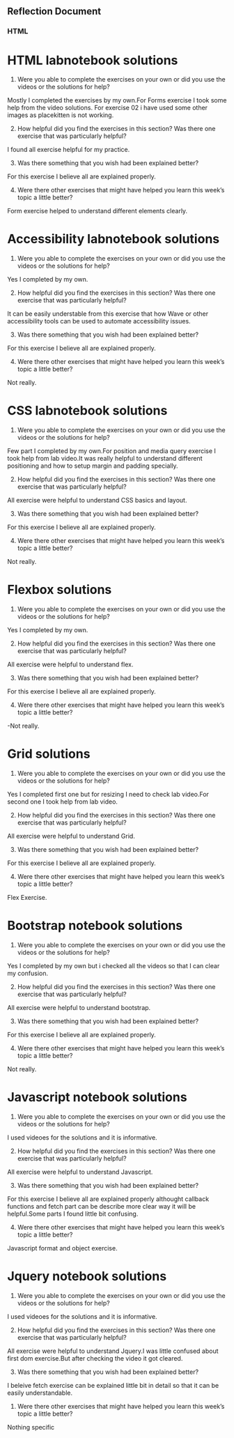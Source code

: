 ## Reflection Document

### HTML

# HTML labnotebook solutions

1. Were you able to complete the exercises on your own or did you use the
   videos or the solutions for help?

Mostly I completed the exercises by my own.For Forms exercise I took some help from the video solutions.
For exercise 02 i have used some other images as placekitten is not working.

2. How helpful did you find the exercises in this section? Was there one
   exercise that was particularly helpful?

I found all exercise helpful for my practice.

3. Was there something that you wish had been explained better?

For this exercise I believe all are explained properly.

4. Were there other exercises that might have helped you learn this week’s
   topic a little better?

Form exercise helped to understand different elements clearly.

# Accessibility labnotebook solutions

1. Were you able to complete the exercises on your own or did you use the
   videos or the solutions for help?

Yes I completed by my own.

2. How helpful did you find the exercises in this section? Was there one
   exercise that was particularly helpful?

It can be easily understable from this exercise that how Wave or other accessibility tools can be used to automate accessibility issues.

3. Was there something that you wish had been explained better?

For this exercise I believe all are explained properly.

4. Were there other exercises that might have helped you learn this week’s
   topic a little better?

Not really.

# CSS labnotebook solutions

1. Were you able to complete the exercises on your own or did you use the
   videos or the solutions for help?

Few part I completed by my own.For position and media query exercise I took help from lab video.It was really helpful to understand different positioning and how to setup margin and padding specially.

2. How helpful did you find the exercises in this section? Was there one
   exercise that was particularly helpful?

All exercise were helpful to understand CSS basics and layout.

3. Was there something that you wish had been explained better?

For this exercise I believe all are explained properly.

4. Were there other exercises that might have helped you learn this week’s
   topic a little better?

Not really.

# Flexbox solutions

1. Were you able to complete the exercises on your own or did you use the
   videos or the solutions for help?

Yes I completed by my own.

2. How helpful did you find the exercises in this section? Was there one
   exercise that was particularly helpful?

All exercise were helpful to understand flex.

3. Was there something that you wish had been explained better?

For this exercise I believe all are explained properly.

4. Were there other exercises that might have helped you learn this week’s
   topic a little better?

-Not really.

# Grid solutions

1. Were you able to complete the exercises on your own or did you use the
   videos or the solutions for help?

Yes I completed first one but for resizing I need to check lab video.For second one I took help
from lab video.

2. How helpful did you find the exercises in this section? Was there one
   exercise that was particularly helpful?

All exercise were helpful to understand Grid.

3. Was there something that you wish had been explained better?

For this exercise I believe all are explained properly.

4. Were there other exercises that might have helped you learn this week’s
   topic a little better?

Flex Exercise.

# Bootstrap notebook solutions

1. Were you able to complete the exercises on your own or did you use the
   videos or the solutions for help?

Yes I completed by my own but i checked all the videos so that I can clear my confusion.

2. How helpful did you find the exercises in this section? Was there one
   exercise that was particularly helpful?

All exercise were helpful to understand bootstrap.

3. Was there something that you wish had been explained better?

For this exercise I believe all are explained properly.

4. Were there other exercises that might have helped you learn this week’s
   topic a little better?

Not really.

# Javascript notebook solutions

1. Were you able to complete the exercises on your own or did you use the
   videos or the solutions for help?

I used videoes for the solutions and it is informative.

2. How helpful did you find the exercises in this section? Was there one
   exercise that was particularly helpful?

All exercise were helpful to understand Javascript.

3. Was there something that you wish had been explained better?

For this exercise I believe all are explained properly althought callback functions and fetch part can be describe more clear way it will be helpful.Some parts I found little bit confusing.

4. Were there other exercises that might have helped you learn this week’s
   topic a little better?

Javascript format and object exercise.

# Jquery notebook solutions

1. Were you able to complete the exercises on your own or did you use the
   videos or the solutions for help?

I used videoes for the solutions and it is informative.

2. How helpful did you find the exercises in this section? Was there one
   exercise that was particularly helpful?

All exercise were helpful to understand Jquery.I was little confused about first dom exercise.But after checking the video it got cleared.

3. Was there something that you wish had been explained better?

I beleive fetch exercise can be explained little bit in detail so that it can be easily understandable.

1. Were there other exercises that might have helped you learn this week’s
   topic a little better?

Nothing specific
